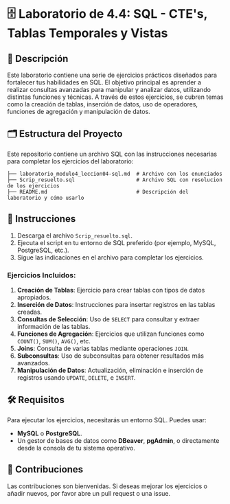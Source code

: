 # 🗄️ Laboratorio de 4.4: SQL - CTE's, Tablas Temporales y Vistas

## 📖 Descripción

Este laboratorio contiene una serie de ejercicios prácticos diseñados para fortalecer tus habilidades en SQL. El objetivo principal es aprender a realizar consultas avanzadas para manipular y analizar datos, utilizando distintas funciones y técnicas. A través de estos ejercicios, se cubren temas como la creación de tablas, inserción de datos, uso de operadores, funciones de agregación y manipulación de datos.

## 🗂️ Estructura del Proyecto

Este repositorio contiene un archivo SQL con las instrucciones necesarias para completar los ejercicios del laboratorio:

```
├── laboratorio_modulo4_leccion04-sql.md  # Archivo con los enunciados
├── Scrip_resuelto.sql                    # Archivo SQL con resolucion de los ejercicios
├── README.md                             # Descripción del laboratorio y cómo usarlo
```

## 🚀 Instrucciones

1. Descarga el archivo `Scrip_resuelto.sql`.
2. Ejecuta el script en tu entorno de SQL preferido (por ejemplo, MySQL, PostgreSQL, etc.).
3. Sigue las indicaciones en el archivo para completar los ejercicios.

### Ejercicios Incluidos:

1. **Creación de Tablas**: Ejercicio para crear tablas con tipos de datos apropiados.
2. **Inserción de Datos**: Instrucciones para insertar registros en las tablas creadas.
3. **Consultas de Selección**: Uso de `SELECT` para consultar y extraer información de las tablas.
4. **Funciones de Agregación**: Ejercicios que utilizan funciones como `COUNT()`, `SUM()`, `AVG()`, etc.
5. **Joins**: Consulta de varias tablas mediante operaciones `JOIN`.
6. **Subconsultas**: Uso de subconsultas para obtener resultados más avanzados.
7. **Manipulación de Datos**: Actualización, eliminación e inserción de registros usando `UPDATE`, `DELETE`, e `INSERT`.

## 🛠️ Requisitos

Para ejecutar los ejercicios, necesitarás un entorno SQL. Puedes usar:

- **MySQL** o **PostgreSQL**.
- Un gestor de bases de datos como **DBeaver**, **pgAdmin**, o directamente desde la consola de tu sistema operativo.

## 🤝 Contribuciones

Las contribuciones son bienvenidas. Si deseas mejorar los ejercicios o añadir nuevos, por favor abre un pull request o una issue.

 
